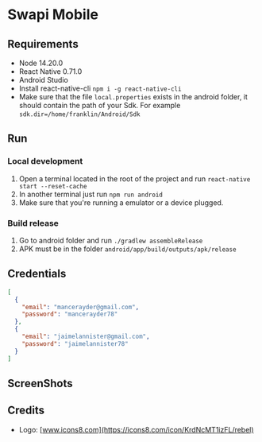# Swapi Mobile

## Requirements

- Node 14.20.0
- React Native 0.71.0
- Android Studio
- Install react-native-cli `npm i -g react-native-cli`
- Make sure that the file `local.properties` exists in the android folder, it should contain the path of your Sdk. For example `sdk.dir=/home/franklin/Android/Sdk`

## Run

### Local development

1. Open a terminal located in the root of the project and run `react-native start --reset-cache`
2. In another terminal just run `npm run android`
3. Make sure that you're running a emulator or a device plugged.

### Build release

1. Go to android folder and run `./gradlew assembleRelease`
2. APK must be in the folder `android/app/build/outputs/apk/release`

## Credentials

```json
[
  {
    "email": "mancerayder@gmail.com",
    "password": "mancerayder78"
  },
  {
    "email": "jaimelannister@gmail.com",
    "password": "jaimelannister78"
  }
]
```

## ScreenShots


## Credits

- Logo: [www.icons8.com](https://icons8.com/icon/KrdNcMT1izFL/rebel)
